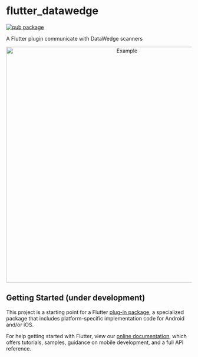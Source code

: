 # flutter_datawedge

[![pub package](https://img.shields.io/pub/v/flutter_datawedge.svg)](https://pub.dev/packages/flutter_datawedge)

A Flutter plugin communicate with DataWedge scanners

<p align="center">
 <img width="640px" src="https://raw.githubusercontent.com/rafaeljustinox/flutter_datawedge/main/.github/images/app.png" align="center" alt="Example" />
</p>

## Getting Started (under development)

This project is a starting point for a Flutter
[plug-in package](https://flutter.dev/developing-packages/),
a specialized package that includes platform-specific implementation code for
Android and/or iOS.

For help getting started with Flutter, view our
[online documentation](https://flutter.dev/docs), which offers tutorials,
samples, guidance on mobile development, and a full API reference.
